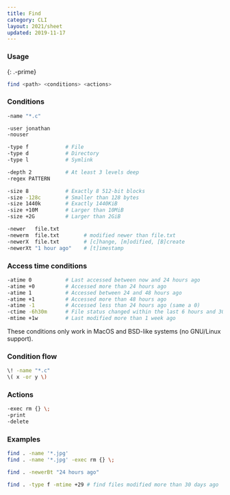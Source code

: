```yaml
---
title: Find
category: CLI
layout: 2021/sheet
updated: 2019-11-17
---
```


### Usage
{: .-prime}

```bash
find <path> <conditions> <actions>
```

### Conditions

```bash
-name "*.c"
```

```bash
-user jonathan
-nouser
```

```bash
-type f            # File
-type d            # Directory
-type l            # Symlink
```

```bash
-depth 2           # At least 3 levels deep
-regex PATTERN
```

```bash
-size 8            # Exactly 8 512-bit blocks 
-size -128c        # Smaller than 128 bytes
-size 1440k        # Exactly 1440KiB
-size +10M         # Larger than 10MiB
-size +2G          # Larger than 2GiB
```

```bash
-newer   file.txt
-newerm  file.txt        # modified newer than file.txt
-newerX  file.txt        # [c]hange, [m]odified, [B]create
-newerXt "1 hour ago"    # [t]imestamp
```

### Access time conditions

```bash
-atime 0           # Last accessed between now and 24 hours ago
-atime +0          # Accessed more than 24 hours ago
-atime 1           # Accessed between 24 and 48 hours ago
-atime +1          # Accessed more than 48 hours ago
-atime -1          # Accessed less than 24 hours ago (same a 0)
-ctime -6h30m      # File status changed within the last 6 hours and 30 minutes
-mtime +1w         # Last modified more than 1 week ago
```

These conditions only work in MacOS and BSD-like systems (no GNU/Linux support).

### Condition flow

```bash
\! -name "*.c"
\( x -or y \)
```

### Actions

```bash
-exec rm {} \;
-print
-delete
```

### Examples

```bash
find . -name '*.jpg'
find . -name '*.jpg' -exec rm {} \;
```

```bash
find . -newerBt "24 hours ago"
```

```bash
find . -type f -mtime +29 # find files modified more than 30 days ago
```
